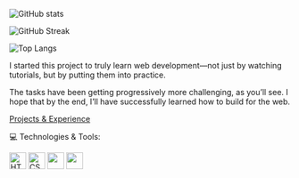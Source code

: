 ![GitHub stats](https://github-readme-stats.vercel.app/api?username=Nagraggini&show_icons=true&theme=radical)

![GitHub Streak](https://github-readme-streak-stats.herokuapp.com/?user=Nagraggini&theme=dark&hide_border=true)

![Top Langs](https://github-readme-stats.vercel.app/api/top-langs/?username=Nagraggini&layout=compact&theme=radical)

<p>I started this project to truly learn web development—not just by watching tutorials, but by putting them into practice.

The tasks have been getting progressively more challenging, as you’ll see. I hope that by the end, I’ll have successfully learned how to build for the web.</p>

<a href="https://nagraggini.github.io/Explore-Knowledge/Main.html"> Projects & Experience</a>
<p> 💻 Technologies & Tools: </p>

<span>
  <img src="https://cdn.jsdelivr.net/gh/devicons/devicon/icons/html5/html5-original.svg" alt="HTML5" height="30" />
  <img src="https://cdn.jsdelivr.net/gh/devicons/devicon/icons/css3/css3-original.svg" alt="CSS3" height="30" />
  <img src="https://cdn.jsdelivr.net/gh/devicons/devicon/icons/javascript/javascript-original.svg" height="30" />
  <img src="https://cdn.jsdelivr.net/gh/devicons/devicon/icons/python/python-original.svg" height="30" />        
</span>


